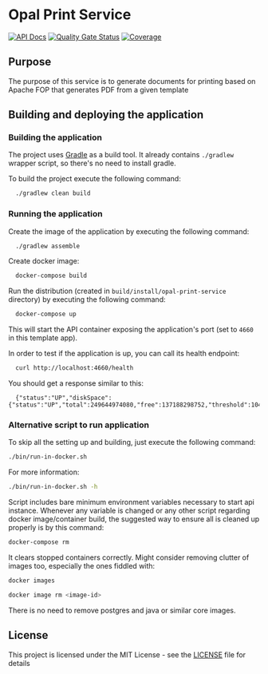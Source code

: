 # Opal Print Service

[![API Docs](https://img.shields.io/badge/API%20Docs-Print_Services-e140ad.svg)](https://hmcts.github.io/cnp-api-docs/swagger.html?url=https://hmcts.github.io/cnp-api-docs/specs/opal-print-service.json)
[![Quality Gate Status](https://sonarcloud.io/api/project_badges/measure?project=uk.gov.hmcts.reform%3Aopal-print-service&metric=alert_status)](https://sonarcloud.io/summary/new_code?id=uk.gov.hmcts.reform%3Aopal-print-service)
[![Coverage](https://sonarcloud.io/api/project_badges/measure?project=uk.gov.hmcts.reform%3Aopal-print-service&metric=coverage)](https://sonarcloud.io/summary/new_code?id=uk.gov.hmcts.reform%3Aopal-print-service)

## Purpose

The purpose of this service is to generate documents for printing based on Apache FOP that generates PDF from a given template

## Building and deploying the application

### Building the application

The project uses [Gradle](https://gradle.org) as a build tool. It already contains
`./gradlew` wrapper script, so there's no need to install gradle.

To build the project execute the following command:

```bash
  ./gradlew clean build
```

### Running the application

Create the image of the application by executing the following command:

```bash
  ./gradlew assemble
```

Create docker image:

```bash
  docker-compose build
```

Run the distribution (created in `build/install/opal-print-service` directory)
by executing the following command:

```bash
  docker-compose up
```

This will start the API container exposing the application's port
(set to `4660` in this template app).

In order to test if the application is up, you can call its health endpoint:

```bash
  curl http://localhost:4660/health
```

You should get a response similar to this:

```
  {"status":"UP","diskSpace":{"status":"UP","total":249644974080,"free":137188298752,"threshold":10485760}}
```

### Alternative script to run application

To skip all the setting up and building, just execute the following command:

```bash
./bin/run-in-docker.sh
```

For more information:

```bash
./bin/run-in-docker.sh -h
```

Script includes bare minimum environment variables necessary to start api instance. Whenever any variable is changed or any other script regarding docker image/container build, the suggested way to ensure all is cleaned up properly is by this command:

```bash
docker-compose rm
```

It clears stopped containers correctly. Might consider removing clutter of images too, especially the ones fiddled with:

```bash
docker images

docker image rm <image-id>
```

There is no need to remove postgres and java or similar core images.

## License

This project is licensed under the MIT License - see the [LICENSE](LICENSE) file for details

